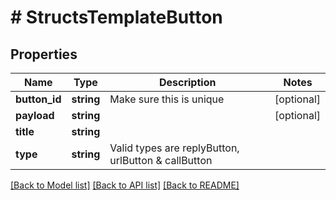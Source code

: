 # # StructsTemplateButton

## Properties

Name | Type | Description | Notes
------------ | ------------- | ------------- | -------------
**button_id** | **string** | Make sure this is unique | [optional]
**payload** | **string** |  | [optional]
**title** | **string** |  |
**type** | **string** | Valid types are replyButton, urlButton &amp; callButton |

[[Back to Model list]](../../README.md#models) [[Back to API list]](../../README.md#endpoints) [[Back to README]](../../README.md)
